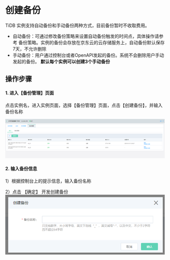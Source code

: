 # 创建备份
TiDB 实例支持自动备份和手动备份两种方式，目前备份暂时不收取费用。
- 自动备份：可通过修改备份策略来设置自动备份触发的时间点，具体操作请参考 备份策略。实例的备份会存放在京东云的云存储服务上，自动备份默认保存7天，不允许删除
- 手动备份：用户通过控制台或者OpenAPI发起的备份。系统不会删除用户手动发起的备份。 **默认每个实例可以创建3个手动备份**


## 操作步骤 
#### 1. 进入【备份管理】页面 
点击实例名，进入实例页面，选择【备份管理】页面，点击【创建备份】，并输入备份名称

![创建备份](../../../../../image/TiDB/Create-Backup-1.png)

#### 2. 输入备份信息
1）根据控制台上的提示信息，输入备份名称

2）点击 【确定】 开发创建备份
![创建备份3](../../../../../image/TiDB/Create-Backup-2.png)
